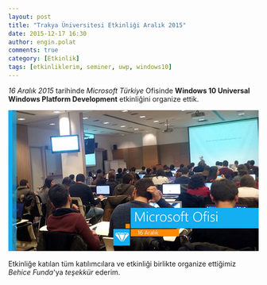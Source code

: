 ```yaml
---
layout: post
title: "Trakya Üniversitesi Etkinliği Aralık 2015"
date: 2015-12-17 16:30
author: engin.polat
comments: true
category: [Etkinlik]
tags: [etkinliklerim, seminer, uwp, windows10]
---
```

*16 Aralık 2015* tarihinde *Microsoft Türkiye* Ofisinde **Windows 10 Universal Windows Platform Development** etkinliğini organize ettik.

![](/assets/uploads/2015/12/etkinlik1.jpg)

Etkinliğe katılan tüm katılımcılara ve etkinliği birlikte organize ettiğimiz *Behice Funda*'ya *teşekkür* ederim.

